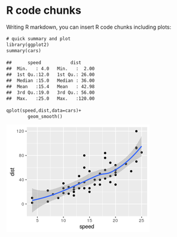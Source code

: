 R code chunks
=============

Writing R markdown, you can insert R code chunks including plots:

    # quick summary and plot
    library(ggplot2)
    summary(cars)

    ##      speed           dist       
    ##  Min.   : 4.0   Min.   :  2.00  
    ##  1st Qu.:12.0   1st Qu.: 26.00  
    ##  Median :15.0   Median : 36.00  
    ##  Mean   :15.4   Mean   : 42.98  
    ##  3rd Qu.:19.0   3rd Qu.: 56.00  
    ##  Max.   :25.0   Max.   :120.00

    qplot(speed,dist,data=cars)+
            geom_smooth()

![](example_files/figure-markdown_strict/qplot-1.png)
